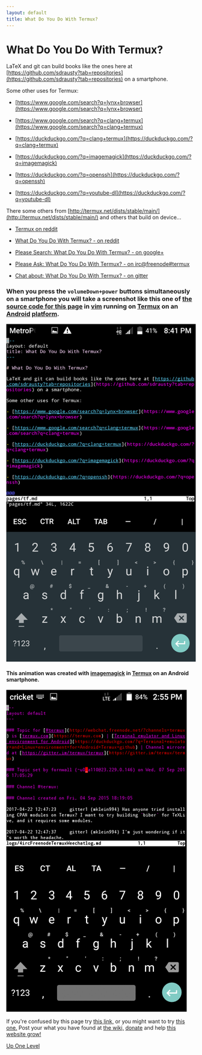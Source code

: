 ```yaml
---
layout: default
title: What Do You Do With Termux?
---
```


# What Do You Do With Termux?

LaTeX and git can build books like the ones here at [https://github.com/sdrausty?tab=repositories](https://github.com/sdrausty?tab=repositories) on a smartphone.

Some other uses for Termux: 

- [https://www.google.com/search?q=lynx+browser](https://www.google.com/search?q=lynx+browser)

- [https://www.google.com/search?q=clang+termux](https://www.google.com/search?q=clang+termux)

- [https://duckduckgo.com/?q=clang+termux](https://duckduckgo.com/?q=clang+termux)

- [https://duckduckgo.com/?q=imagemagick](https://duckduckgo.com/?q=imagemagick)

- [https://duckduckgo.com/?q=openssh](https://duckduckgo.com/?q=openssh)

- [https://duckduckgo.com/?q=youtube-dl](https://duckduckgo.com/?q=youtube-dl)

There some others from [http://termux.net/dists/stable/main/](http://termux.net/dists/stable/main/) and others that build on device...

- [Termux on reddit](https://duckduckgo.com/?q=termux+site%3Areddit.com)

- [What Do You Do With Termux? - on reddit](https://www.reddit.com/r/linux/comments/66fh4f/what_do_you_use_termux_on_android_for/)

- [Please Search: What Do You Do With Termux? - on google+](https://plus.google.com/communities/101692629528551299417)

- [Please Ask: What Do You Do With Termux? - on irc@freenode#termux](http://webchat.freenode.net/?channels=termux)

- [Chat about: What Do You Do With Termux? - on gitter](https://gitter.im/termux/termux)

### When you press the `volumeDown+power` buttons simultaneously on a smartphone you will take a screenshot like this one of [the source code for this page](https://raw.githubusercontent.com/sdrausty/sdrausty.github.io/master/pages/tf.md) in [vim](http://www.vim.org/git.php) running on [Termux](https://termux.com) on an [Android](https://developer.android.com/) [platform](https://www.google.com/search?q=platform+technology).

![Screenshot](./../bitpics/tf.png)

#### This animation was created with [imagemagick](https://www.imagemagick.org/) in [Termux](./asac) on an Android smartphone.

![Screenshot Animation](./../bitpics/ps1.gif)

If you're confused by this page try [this link,](http://tldp.org/) or you might want to try [this one.](https://www.debian.org/doc/) Post your what you have found at [the wiki,](https://github.com/sdrausty/sdrausty.github.io/wiki) [donate](./donate.md) and help [this website grow!](https://sdrausty.github.io/)

[Up One Level](./../)
